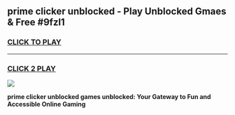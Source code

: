 
## prime clicker unblocked - Play Unblocked Gmaes & Free #9fzl1
<h3>
<a href="https://news.freeplayer.one?title=prime_clicker_unblocked&ref=24F">CLICK TO PLAY</a></h3>
<hr>

<h3>
<a href="https://news.freeplayer.one?title=prime_clicker_unblocked&ref=24F">CLICK 2 PLAY</a>
  
</h3>

<a href="https://news.freeplayer.one?title=prime_clicker_unblocked&ref=24F/"><img src="https://clearcache.store/games.png"></a>


**prime clicker unblocked games unblocked: Your Gateway to Fun and Accessible Online Gaming**
